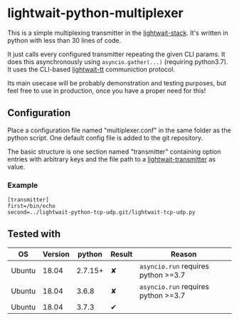 # lightwait-python-multiplexer

This is a simple multiplexing transmitter in the [lightwait-stack](https://github.com/BuZZ-T/lightwait). It's written in python with less than 30 lines of code.

It just calls every configured transmitter repeating the given CLI params. It does this asynchronously using `asyncio.gather(...)` (requiring python3.7).
It uses the CLI-based [lightwait-tt](https://github.com/BuZZ-T/lightwait#trigger---transmitter) communiction protocol.

Its main usecase will be probably demonstration and testing purposes, but feel free to use in production, once you have a proper need for this!

## Configuration

Place a configuration file named "multiplexer.conf" in the same folder as the python script. One default config file is added to the git repository.

The basic structure is one section named "transmitter" containing option entries with arbitrary keys and the file path to a [lightwait-transmitter](https://github.com/BuZZ-T/lightwait#transmitter) as value.

### Example
    [transmitter]
    first=/bin/echo
    second=../lightwait-python-tcp-udp.git/lightwait-tcp-udp.py

## Tested with

| OS | Version | python | Result | Reason
|-|-|-|-|-
| Ubuntu | 18.04 | 2.7.15+ | ✘ | `asyncio.run` requires python >=3.7
| Ubuntu | 18.04 | 3.6.8 | ✘ | `asyncio.run` requires python >=3.7
| Ubuntu | 18.04 | 3.7.3 | ✔
